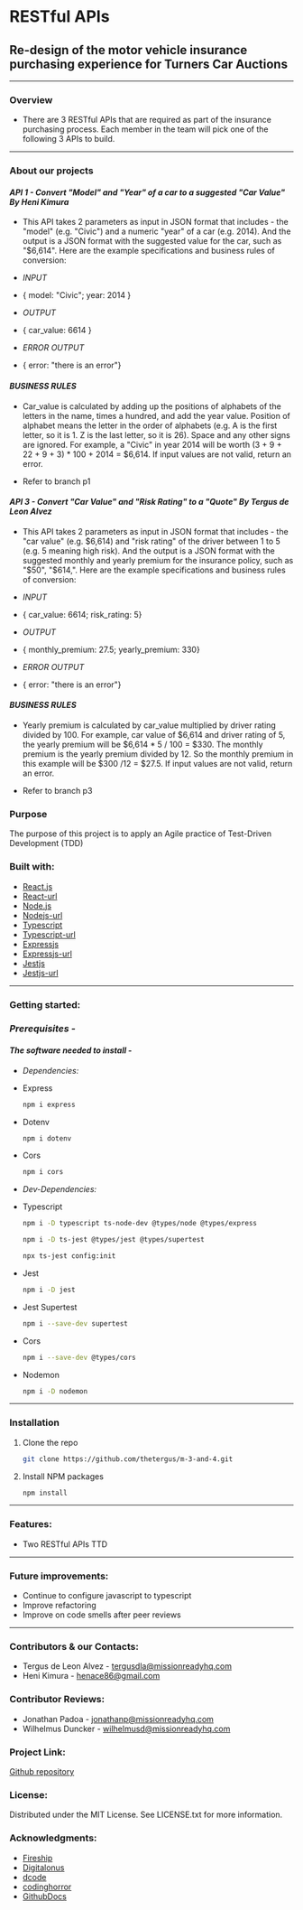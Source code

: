# RESTful APIs

## Re-design of the motor vehicle insurance purchasing experience for Turners Car Auctions

---

### **Overview**

- There are 3 RESTful APIs that are required as part of the insurance purchasing process. Each member in the team will pick one of the following 3 APIs to build.

---

### **About our projects**

#### _API 1 - Convert "Model" and "Year" of a car to a suggested "Car Value" By Heni Kimura_

- This API takes 2 parameters as input in JSON format that includes - the "model" (e.g. "Civic") and a numeric "year" of a car (e.g. 2014). And the output is a JSON format with the suggested value for the car, such as "$6,614". Here are the example specifications and business rules of conversion:

- _INPUT_

- { model: "Civic"; year: 2014 }

- _OUTPUT_

- { car_value: 6614 }

- _ERROR OUTPUT_

- { error: "there is an error"}

#### _BUSINESS RULES_

- Car_value is calculated by adding up the positions of alphabets of the letters in the name, times a hundred, and add the year value. Position of alphabet means the letter in the order of alphabets (e.g. A is the first letter, so it is 1. Z is the last letter, so it is 26). Space and any other signs are ignored. For example, a "Civic" in year 2014 will be worth (3 + 9 + 22 + 9 + 3) \* 100 + 2014 = $6,614. If input values are not valid, return an error.

- Refer to branch p1

#### _API 3 - Convert "Car Value" and "Risk Rating" to a "Quote" By Tergus de Leon Alvez_

- This API takes 2 parameters as input in JSON format that includes - the "car value" (e.g. $6,614) and "risk rating" of the driver between 1 to 5 (e.g. 5 meaning high risk). And the output is a JSON format with the suggested monthly and yearly premium for the insurance policy, such as "$50", "$614,". Here are the example specifications and business rules of conversion:

- _INPUT_

- { car_value: 6614; risk_rating: 5}

- _OUTPUT_

- { monthly_premium: 27.5; yearly_premium: 330}

- _ERROR OUTPUT_

- { error: "there is an error"}

#### _BUSINESS RULES_

- Yearly premium is calculated by car_value multiplied by driver rating divided by 100. For example, car value of $6,614 and driver rating of 5, the yearly premium will be $6,614 \* 5 / 100 = $330. The monthly premium is the yearly premium divided by 12. So the monthly premium in this example will be $300 /12 = $27.5. If input values are not valid, return an error.

- Refer to branch p3

### **Purpose**

The purpose of this project is to apply an Agile practice of Test-Driven Development (TDD)

### **Built with:**

- [React.js](https://img.shields.io/badge/React-20232A?style=for-the-badge&logo-react&logoColor=61DAFB "Reactjs")
- [React-url](https://reactjs.org/ "Reacturl")
- [Node.js](https://img.shields.io/badge/Node-20232A?style=for-the-badge&logo-note&logoColor=61DAFB "Nodejs")
- [Nodejs-url](https://nodejs.org/en "Nodejsurl")
- [Typescript](https://img.shields.io/badge/Typescript-20232A?style=for-the-badge&logo-typescript&logoColor=CF649A "Typescript")
- [Typescript-url](https://www.typescriptlang.org/ "Typescripturl")
- [Expressjs](https://img.shields.io/badge/Expressjs-20232A?style=for-the-badge&logo-exporessjs&logoColor=CF649A "Expressjs")
- [Expressjs-url](https://expressjs.com/ "Expressurl")
- [Jestjs](https://img.shields.io/badge/Jestjs-20232A?style=for-the-badge&logo-jestjs&logoColor=CF649A "Jestjs")
- [Jestjs-url](https://jestjs.io/ "Jestjsurl")

---

### **Getting started:**

### _Prerequisites -_

#### _The software needed to install -_

- _Dependencies:_

- Express

  ```sh
  npm i express
  ```

- Dotenv

  ```sh
  npm i dotenv
  ```

- Cors

  ```sh
  npm i cors
  ```

- _Dev-Dependencies:_

- Typescript

  ```sh
  npm i -D typescript ts-node-dev @types/node @types/express
  ```

  ```sh
  npm i -D ts-jest @types/jest @types/supertest
  ```

  ```sh
  npx ts-jest config:init
  ```

- Jest

  ```sh
  npm i -D jest
  ```

- Jest Supertest

  ```sh
  npm i --save-dev supertest
  ```

- Cors

  ```sh
  npm i --save-dev @types/cors
  ```

- Nodemon

  ```sh
  npm i -D nodemon
  ```

---

### Installation

1. Clone the repo

   ```sh
   git clone https://github.com/thetergus/m-3-and-4.git
   ```

2. Install NPM packages

   ```sh
   npm install
   ```

---

### **Features:**

- Two RESTful APIs TTD

---

### **Future improvements:**

- Continue to configure javascript to typescript
- Improve refactoring
- Improve on code smells after peer reviews

---

### **Contributors & our Contacts:**

- Tergus de Leon Alvez - <tergusdla@missionreadyhq.com>
- Heni Kimura - <henace86@gmail.com>

### **Contributor Reviews:**

- Jonathan Padoa - <jonathanp@missionreadyhq.com>
- Wilhelmus Duncker - <wilhelmusd@missionreadyhq.com>

### **Project Link:**

[Github repository](https://github.com/thetergus/m-3-and-4.git "Github repository")

### **License:**

Distributed under the MIT License. See LICENSE.txt for more information.

### **Acknowledgments:**

- [Fireship](https://youtu.be/Jv2uxzhPFl4 "Fireship")
- [Digitalonus](https://www.digitalonus.com/getting-started-with-api-test-automation-using-javascript/ "Digitalonus")
- [dcode](https://youtu.be/TcvOgwQPsSo "dcode")
- [codinghorror](https://blog.codinghorror.com/code-smells/ "codinghorror")
- [GithubDocs](https://docs.github.com/en/pull-requests/collaborating-with-pull-requests/reviewing-changes-in-pull-requests/about-pull-request-reviews "GithubDocs")
